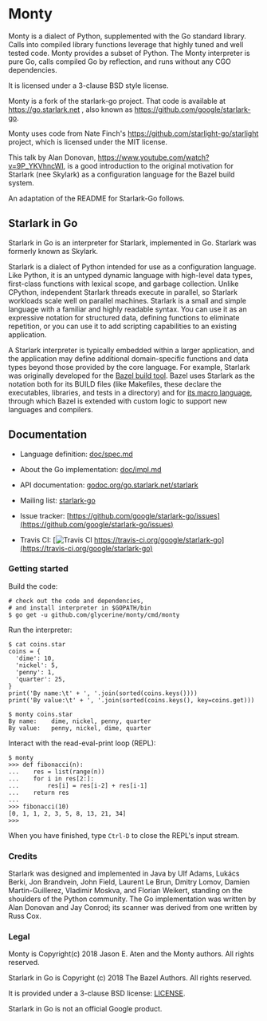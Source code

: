 # Monty

Monty is a dialect of Python, supplemented with the Go standard
library. Calls into compiled library functions leverage that highly
tuned and well tested code. Monty provides a subset of Python.
The Monty interpreter is pure Go, calls compiled Go by reflection,
and runs without any CGO dependencies.

It is licensed under a 3-clause BSD style license.

Monty is a fork of the starlark-go project.
That code is available at https://go.starlark.net ,
also known as https://github.com/google/starlark-go.

Monty uses code from Nate Finch's https://github.com/starlight-go/starlight
project, which is licensed under the MIT license.

This talk by Alan Donovan, https://www.youtube.com/watch?v=9P_YKVhncWI, is a good
introduction to the original motivation for Starlark (nee Skylark) as a configuration
language for the Bazel build system.

An adaptation of the README for Starlark-Go follows.

## Starlark in Go

Starlark in Go is an interpreter for Starlark, implemented in Go.
Starlark was formerly known as Skylark.

Starlark is a dialect of Python intended for use as a configuration language.
Like Python, it is an untyped dynamic language with high-level data
types, first-class functions with lexical scope, and garbage collection.
Unlike CPython, independent Starlark threads execute in parallel, so
Starlark workloads scale well on parallel machines.
Starlark is a small and simple language with a familiar and highly
readable syntax. You can use it as an expressive notation for
structured data, defining functions to eliminate repetition, or you
can use it to add scripting capabilities to an existing application.

A Starlark interpreter is typically embedded within a larger
application, and the application may define additional domain-specific
functions and data types beyond those provided by the core language.
For example, Starlark was originally developed for the
[Bazel build tool](https://bazel.build).
Bazel uses Starlark as the notation both for its BUILD files (like
Makefiles, these declare the executables, libraries, and tests in a
directory) and for [its macro
language](https://docs.bazel.build/versions/master/skylark/language.html),
through which Bazel is extended with custom logic to support new
languages and compilers.


## Documentation

* Language definition: [doc/spec.md](doc/spec.md)

* About the Go implementation: [doc/impl.md](doc/impl.md)

* API documentation: [godoc.org/go.starlark.net/starlark](https://godoc.org/go.starlark.net/starlark)

* Mailing list: [starlark-go](https://groups.google.com/forum/#!forum/starlark-go)

* Issue tracker: [https://github.com/google/starlark-go/issues](https://github.com/google/starlark-go/issues)

* Travis CI: [![Travis CI](https://travis-ci.org/google/starlark-go.svg) https://travis-ci.org/google/starlark-go](https://travis-ci.org/google/starlark-go)

### Getting started

Build the code:

```shell
# check out the code and dependencies,
# and install interpreter in $GOPATH/bin
$ go get -u github.com/glycerine/monty/cmd/monty
```

Run the interpreter:

```
$ cat coins.star
coins = {
  'dime': 10,
  'nickel': 5,
  'penny': 1,
  'quarter': 25,
}
print('By name:\t' + ', '.join(sorted(coins.keys())))
print('By value:\t' + ', '.join(sorted(coins.keys(), key=coins.get)))

$ monty coins.star
By name:	dime, nickel, penny, quarter
By value:	penny, nickel, dime, quarter
```

Interact with the read-eval-print loop (REPL):

```
$ monty
>>> def fibonacci(n):
...    res = list(range(n))
...    for i in res[2:]:
...        res[i] = res[i-2] + res[i-1]
...    return res
...
>>> fibonacci(10)
[0, 1, 1, 2, 3, 5, 8, 13, 21, 34]
>>>
```

When you have finished, type `Ctrl-D` to close the REPL's input stream. 


### Credits

Starlark was designed and implemented in Java by
Ulf Adams,
Lukács Berki,
Jon Brandvein,
John Field,
Laurent Le Brun,
Dmitry Lomov,
Damien Martin-Guillerez,
Vladimir Moskva, and
Florian Weikert,
standing on the shoulders of the Python community.
The Go implementation was written by Alan Donovan and Jay Conrod;
its scanner was derived from one written by Russ Cox.

### Legal

Monty is Copyright(c) 2018 Jason E. Aten and the Monty authors.
All rights reserved.

Starlark in Go is Copyright (c) 2018 The Bazel Authors.
All rights reserved.

It is provided under a 3-clause BSD license:
[LICENSE](https://github.com/glycerine/monty/blob/master/LICENSE).

Starlark in Go is not an official Google product.
